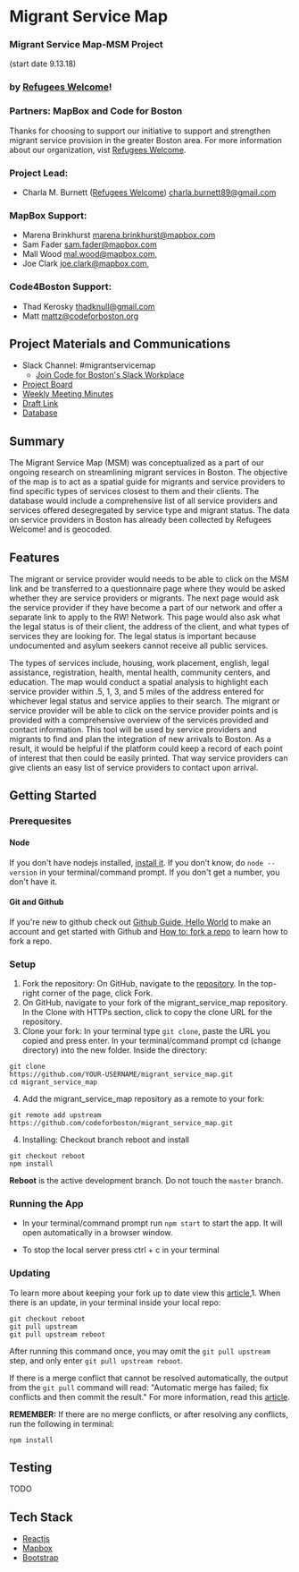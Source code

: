 # Migrant Service Map

### Migrant Service Map-MSM Project

(start date 9.13.18)

### by [Refugees Welcome](https://refugeeswelcomehome.org/)!

### Partners: MapBox and Code for Boston

Thanks for choosing to support our initiative to support and strengthen migrant service provision in the greater Boston area. For more information about our organization, vist [Refugees Welcome](https://refugeeswelcomehome.org/).

### Project Lead:

- Charla M. Burnett ([Refugees Welcome](https://refugeeswelcomehome.org/)) charla.burnett89@gmail.com

### MapBox Support:

- Marena Brinkhurst marena.brinkhurst@mapbox.com
- Sam Fader sam.fader@mapbox.com
- Mall Wood mal.wood@mapbox.com,
- Joe Clark joe.clark@mapbox.com,

### Code4Boston Support:

- Thad Kerosky <thadknull@gmail.com>
- Matt mattz@codeforboston.org

## Project Materials and Communications

- Slack Channel: #migrantservicemap
  - [Join Code for Boston's Slack Workplace](https://communityinviter.com/apps/cfb-public/code-for-boston)
- [Project Board](https://github.com/codeforboston/migrant_service_map/projects/1)
- [Weekly Meeting Minutes](https://docs.google.com/document/d/1Q4KbIK_mSc1YiAWd6nZ9qgy0cJgI_m5sBXKJMqfagHo/edit?usp=sharing)
- [Draft Link](https://bl.ocks.org/malwoodsantoro/raw/bb965255726264a1187d0de845f32c41/)
- [Database](https://docs.google.com/spreadsheets/d/1yuYBtejcDPPxkY3ogHkqGEp7h3RrZ_3B2SUsraASWcs/edit?usp=sharing)

## Summary

The Migrant Service Map (MSM) was conceptualized as a part of our ongoing research on streamlining migrant services in Boston. The objective of the map is to act as a spatial guide for migrants and service providers to find specific types of services closest to them and their clients. The database would include a comprehensive list of all service providers and services offered desegregated by service type and migrant status. The data on service providers in Boston has already been collected by Refugees Welcome! and is geocoded.

## Features

The migrant or service provider would needs to be able to click on the MSM link and be transferred to a questionnaire page where they would be asked whether they are service providers or migrants. The next page would ask the service provider if they have become a part of our network and offer a separate link to apply to the RW! Network. This page would also ask what the legal status is of their client, the address of the client, and what types of services they are looking for. The legal status is important because undocumented and asylum seekers cannot receive all public services.

The types of services include, housing, work placement, english, legal assistance, registration, health, mental health, community centers, and education. The map would conduct a spatial analysis to highlight each service provider within .5, 1, 3, and 5 miles of the address entered for whichever legal status and service applies to their search. The migrant or service provider will be able to click on the service provider points and is provided with a comprehensive overview of the services provided and contact information. This tool will be used by service providers and migrants to find and plan the integration of new arrivals to Boston. As a result, it would be helpful if the platform could keep a record of each point of interest that then could be easily printed. That way service providers can give clients an easy list of service providers to contact upon arrival.

## Getting Started

### Prerequesites

#### Node

If you don't have nodejs installed, [install it](https://nodejs.org/en/download/). If you don't know, do `node --version` in your terminal/command prompt. If you don't get a number, you don't have it.

#### Git and Github

If you're new to github check out [Github Guide, Hello World](https://guides.github.com/activities/hello-world/) to make an account and get started with Github and [How to: fork a repo](https://help.github.com/articles/fork-a-repo/) to learn how to fork a repo.

### Setup

1. Fork the repository: On GitHub, navigate to the [repository](https://github.com/codeforboston/migrant_service_map). In the top-right corner of the page, click Fork.
2. On GitHub, navigate to your fork of the migrant_service_map repository. In the Clone with HTTPs section, click to copy the clone URL for the repository.
3. Clone your fork: In your terminal type `git clone`, paste the URL you copied and press enter. In your terminal/command prompt cd (change directory) into the new folder. Inside the directory:

```
git clone
https://github.com/YOUR-USERNAME/migrant_service_map.git
cd migrant_service_map
```

4. Add the migrant_service_map repository as a remote to your fork:

```
git remote add upstream
https://github.com/codeforboston/migrant_service_map.git
```

4. Installing: Checkout branch reboot and install

```
git checkout reboot
npm install
```

**Reboot** is the active development branch. Do not touch the `master` branch.

### Running the App

- In your terminal/command prompt run `npm start` to start the app. It will open automatically in a browser window.

- To stop the local server press ctrl + c in your terminal

### Updating

To learn more about keeping your fork up to date view this [article](https://help.github.com/articles/syncing-a-fork/),1. When there is an update, in your terminal inside your local repo:

```
git checkout reboot
git pull upstream
git pull upstream reboot
```

After running this command once, you may omit the `git pull upstream` step, and only enter `git pull upstream reboot`.

If there is a merge conflict that cannot be resolved automatically, the output from the `git pull` command will read: "Automatic merge has failed; fix conflicts and then commit the result." For more information, read this [article](https://help.github.com/articles/resolving-a-merge-conflict-using-the-command-line/).

**REMEMBER:** If there are no merge conflicts, or after resolving any conflicts, run the following in terminal:

```
npm install
```

## Testing

TODO

## Tech Stack

- [Reactjs](https://facebook.github.io/react/docs/react-api.html)
- [Mapbox](https://www.mapbox.com/)
- [Bootstrap](https://getbootstrap.com/)
